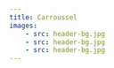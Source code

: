 ```yaml
---
title: Carroussel
images:
    - src: header-bg.jpg
    - src: header-bg.jpg
    - src: header-bg.jpg
---
```

